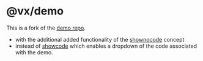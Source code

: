 # @vx/demo

This is a fork of the
[demo repo](https://github.com/hshoff/vx/tree/master/packages/vx-demo).

* with the additional added functionality of the
[shownocode](https://github.com/stormasm/vx-demo/blob/bp1/components/shownocode.js)
concept
* instead of
[showcode](https://github.com/stormasm/vx-demo/blob/bp1/components/show.js)
which enables a dropdown of the code associated
with the demo.
